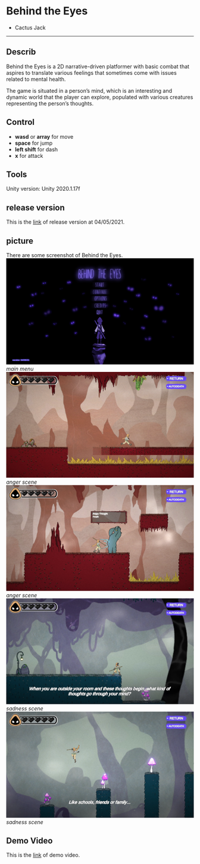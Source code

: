 # Behind the Eyes
- Cactus Jack
- ---
## Describ
Behind the Eyes is a 2D narrative-driven platformer with basic combat that aspires to translate various feelings that sometimes come with issues related to mental health.

The game is situated in a person’s mind, which is an interesting and dynamic world that the player can explore, populated with various creatures representing the person’s thoughts.

## Control
- **wasd** or **array** for move
- **space** for jump
- **left shift** for dash
- **x** for attack

## Tools
Unity version: Unity 2020.1.17f

## release version
This is the [link](https://drive.google.com/file/d/1ePbAtC5BZUY0ZnF53-2WJh_dsmaaLzY4/view?usp=sharing) of release version at 04/05/2021.

## picture
There are some screenshot of Behind the Eyes.
![screenshot1](/pic/screenshot5.png "main menu")
*main menu*
![screenshot1](/pic/screenshot1.png "anger screen 1")
*anger scene*
![screenshot1](/pic/screenshot2.png "anger screen 2")
*anger scene*
![screenshot1](/pic/screenshot3.png "sadness screen 1")
*sadness scene*
![screenshot1](/pic/screenshot4.png "sadness screen 2")
*sadness scene*

## Demo Video
This is the [link](https://drive.google.com/file/d/10YmjaKcTZCXXGPVNFJEEu_UmfEEcCrJ6/view?usp=sharing) of demo video.
